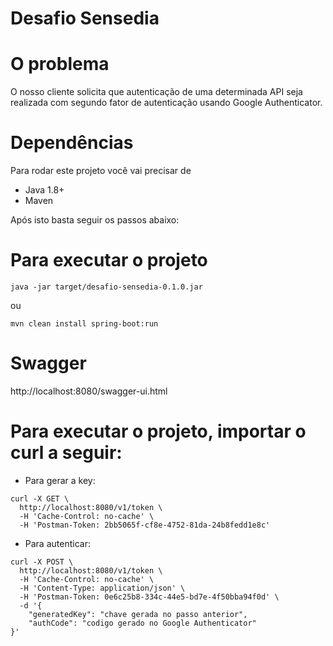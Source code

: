 Desafio Sensedia
==================

# O problema

O nosso cliente solicita que autenticação de uma determinada API seja realizada com segundo fator de autenticação usando Google Authenticator.

# Dependências

Para rodar este projeto você vai precisar de
- Java 1.8+
- Maven

Após isto basta seguir os passos abaixo:

# Para executar o projeto

```
java -jar target/desafio-sensedia-0.1.0.jar
```

ou

```
mvn clean install spring-boot:run
```

# Swagger

http://localhost:8080/swagger-ui.html

# Para executar o projeto, importar o curl a seguir:

- Para gerar a key:
```
curl -X GET \
  http://localhost:8080/v1/token \
  -H 'Cache-Control: no-cache' \
  -H 'Postman-Token: 2bb5065f-cf8e-4752-81da-24b8fedd1e8c'
```

- Para autenticar:
```
curl -X POST \
  http://localhost:8080/v1/token \
  -H 'Cache-Control: no-cache' \
  -H 'Content-Type: application/json' \
  -H 'Postman-Token: 0e6c25b8-334c-44e5-bd7e-4f50bba94f0d' \
  -d '{
	"generatedKey": "chave gerada no passo anterior",
	"authCode": "codigo gerado no Google Authenticator"
}'
```
